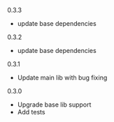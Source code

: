 0.3.3

- update base dependencies

0.3.2

- update base dependencies

0.3.1

- Update main lib with bug fixing

0.3.0 

- Upgrade base lib support
- Add tests